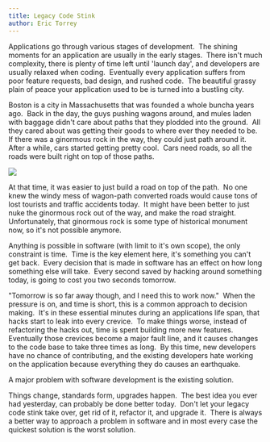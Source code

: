 ```yaml
---
title: Legacy Code Stink
author: Eric Torrey
---
```

Applications go through various stages of development.  The shining moments for an application are usually in the early stages.  There isn't much complexity, there is plenty of time left until 'launch day', and developers are usually relaxed when coding.  Eventually every application suffers from poor feature requests, bad design, and rushed code.  The beautiful grassy plain of peace your application used to be is turned into a bustling city.



 Boston is a city in Massachusetts that was founded a whole buncha years ago.  Back in the day, the guys pushing wagons around, and mules laden with baggage didn't care about paths that they plodded into the ground.  All they cared about was getting their goods to where ever they needed to be.  If there was a ginormous rock in the way, they could just path around it.  After a while, cars started getting pretty cool.  Cars need roads, so all the roads were built right on top of those paths.

 [ ![](/uploads/2008/11/boston.jpg) ](/uploads/2008/11/boston.jpg)

 At that time, it was easier to just build a road on top of the path.  No one knew the windy mess of wagon-path converted roads would cause tons of lost tourists and traffic accidents today.  It might have been better to just nuke the ginormous rock out of the way, and make the road straight.  Unfortunately, that ginormous rock is some type of historical monument now, so it's not possible anymore.

 Anything is possible in software (with limit to it's own scope), the only constraint is time.  Time is the key element here, it's something you can't get back.  Every decision that is made in software has an effect on how long something else will take.  Every second saved by hacking around something today, is going to cost you two seconds tomorrow.

 "Tomorrow is so far away though, and I need this to work now."  When the pressure is on, and time is short, this is a common approach to decision making.  It's in these essential minutes during an applications life span, that hacks start to leak into every crevice.  To make things worse, instead of refactoring the hacks out, time is spent building more new features.  Eventually those crevices become a major fault line, and it causes changes to the code base to take three times as long.  By this time, new developers have no chance of contributing, and the existing developers hate working on the application because everything they do causes an earthquake.

 A major problem with software development is the existing solution.

 Things change, standards form, upgrades happen.  The best idea you ever had yesterday, can probably be done better today.  Don't let your legacy code stink take over, get rid of it, refactor it, and upgrade it.  There is always a better way to approach a problem in software and in most every case the quickest solution is the worst solution.
